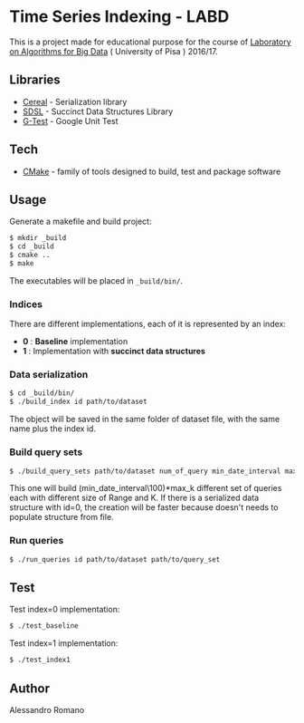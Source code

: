 # Time Series Indexing - LABD
This is a project made for educational purpose for the course of [Laboratory on Algorithms for Big Data] ( University of Pisa ) 2016/17.

## Libraries
* [Cereal] - Serialization library
* [SDSL] - Succinct Data Structures Library
* [G-Test] - Google Unit Test

## Tech
* [CMake] - family of tools designed to build, test and package software

## Usage
Generate a makefile and build project:
```sh
$ mkdir _build
$ cd _build
$ cmake ..
$ make
```
The executables will be placed in `_build/bin/`.  

### Indices
There are different implementations, each of it is represented by an index:
* **0** : **Baseline** implementation
* **1** : Implementation with **succinct data structures**  

### Data serialization
```sh
$ cd _build/bin/
$ ./build_index id path/to/dataset
```
The object will be saved in the same folder of dataset file, with the same name plus the index id.  


### Build query sets
```sh
$ ./build_query_sets path/to/dataset num_of_query min_date_interval max_k
```
This one will build (min_date_interval\100)*max_k different set of queries each with different size of Range and K.
If there is a serialized data structure with id=0, the creation will be faster because doesn't needs to populate structure from file.  

### Run queries
```sh
$ ./run_queries id path/to/dataset path/to/query_set
```
## Test
Test index=0 implementation:
```sh
$ ./test_baseline
```
Test index=1 implementation:
```sh
$ ./test_index1
```  
## Author
Alessandro Romano  

[Laboratory on Algorithms for Big Data]: <http://pages.di.unipi.it/rossano/221-2/laboratory-on-algorithms-for-big-data-a-a-201617/>
[Cereal]: <http://uscilab.github.io/cereal/index.html>
[CMake]: <https://cmake.org/>
[SDSL]: <https://github.com/simongog/sdsl-lite>
[G-Test]: <https://github.com/google/googletest>
